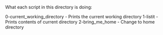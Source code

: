 What each script in this directory is doing:

0-current_working_directory - Prints the current working directory
1-listit - Prints contents of current directory
2-bring_me_home - Change to home directory
